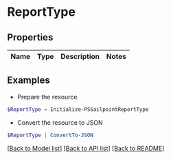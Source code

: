# ReportType
## Properties

Name | Type | Description | Notes
------------ | ------------- | ------------- | -------------

## Examples

- Prepare the resource
```powershell
$ReportType = Initialize-PSSailpointReportType 
```

- Convert the resource to JSON
```powershell
$ReportType | ConvertTo-JSON
```

[[Back to Model list]](../README.md#documentation-for-models) [[Back to API list]](../README.md#documentation-for-api-endpoints) [[Back to README]](../README.md)

